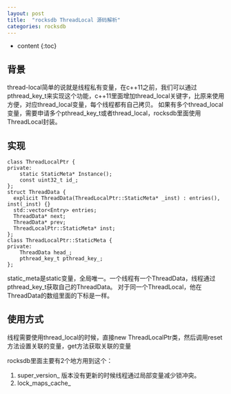 ```yaml
---
layout: post
title:  "rocksdb ThreadLocal 源码解析"
categories: rocksdb
---
```


* content
{:toc}

## 背景
thread-local简单的说就是线程私有变量，在c++11之前，我们可以通过pthread_key_t来实现这个功能，c++11里面增加thread_local关键字，比原来使用方便，对应thread_local变量，每个线程都有自己拷贝。
如果有多个thread_local变量，需要申请多个pthread_key_t或者thread_local，rocksdb里面使用ThreadLocal封装。

## 实现
```
class ThreadLocalPtr {
private:
	static StaticMeta* Instance();
	const uint32_t id_;
};
struct ThreadData {
  explicit ThreadData(ThreadLocalPtr::StaticMeta* _inst) : entries(), inst(_inst) {}
  std::vector<Entry> entries;
  ThreadData* next;
  ThreadData* prev;
  ThreadLocalPtr::StaticMeta* inst;
};
class ThreadLocalPtr::StaticMeta {
private:
	ThreadData head_;
	pthread_key_t pthread_key_;
};
```
static_meta是static变量，全局唯一。一个线程有一个ThreadData，线程通过pthread_key_t获取自己的ThreadData。
对于同一个ThreadLocal，他在ThreadData的数组里面的下标是一样。
## 使用方式
线程需要使用thread_local的时候，直接new ThreadLocalPtr类，然后调用reset方法设置关联的变量，get方法获取关联的变量

rocksdb里面主要有2个地方用到这个：

1. super_version_  版本没有更新的时候线程通过局部变量减少锁冲突。
2. lock_maps_cache_





